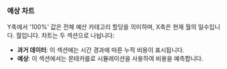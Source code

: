 ### 예상 차트

Y축에서 '100%' 값은 전체 예산 카테고리 할당을 의미하며, X축은 현재 월의 일수입니다. 
월입니다. 차트는 두 섹션으로 나뉩니다:
- **과거 데이터**: 이 섹션에는 시간 경과에 따른 누적 비용이 표시됩니다.
- **예상**: 이 섹션에서는 몬테카를로 시뮬레이션을 사용하여 비용을 예측합니다.
